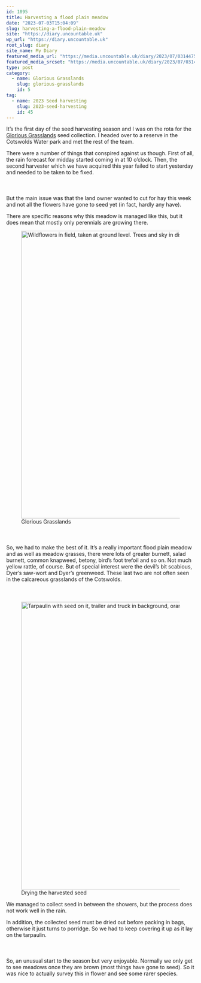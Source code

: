 ```yaml
---
id: 1895
title: Harvesting a flood plain meadow
date: "2023-07-03T15:04:09"
slug: harvesting-a-flood-plain-meadow
site: "https://diary.uncountable.uk"
wp_url: "https://diary.uncountable.uk"
root_slug: diary
site_name: My Diary
featured_media_url: "https://media.uncountable.uk/diary/2023/07/03144754/IMG20230703103445.webp"
featured_media_srcset: "https://media.uncountable.uk/diary/2023/07/03144754/IMG20230703103445-300x137.webp 300w, https://media.uncountable.uk/diary/2023/07/03144754/IMG20230703103445-1024x469.webp 1024w, https://media.uncountable.uk/diary/2023/07/03144754/IMG20230703103445-150x150.webp 150w, https://media.uncountable.uk/diary/2023/07/03144754/IMG20230703103445-640x293.webp 640w, https://media.uncountable.uk/diary/2023/07/03144754/IMG20230703103445.webp 2000w"
type: post
category:
  - name: Glorious Grasslands
    slug: glorious-grasslands
    id: 5
tag:
  - name: 2023 Seed harvesting
    slug: 2023-seed-harvesting
    id: 45
---
```



<p>It&#8217;s the first day of the seed harvesting season and I was on the rota for the <a href="https://www.cotswoldsaonb.org.uk/looking-after/our-grasslands-projects/glorious-cotswolds-grasslands/">Glorious Grasslands</a> seed collection.  I headed over to a reserve in the Cotswolds Water park and met the rest of the team.</p>



<p>There were a number of things that conspired against us though.  First of all, the rain forecast for midday started coming in at 10 o&#8217;clock.  Then, the second harvester which we have acquired this year failed to start yesterday and needed to be taken to be fixed.</p>


<style>.kb-row-layout-id1895_a91ec2-ce > .kt-row-column-wrap{align-content:start;}:where(.kb-row-layout-id1895_a91ec2-ce > .kt-row-column-wrap) > .wp-block-kadence-column{justify-content:start;}.kb-row-layout-id1895_a91ec2-ce > .kt-row-column-wrap{column-gap:var(--global-kb-gap-md, 2rem);row-gap:var(--global-kb-gap-md, 2rem);padding-top:var(--global-kb-spacing-sm, 1.5rem);padding-bottom:var(--global-kb-spacing-sm, 1.5rem);grid-template-columns:repeat(2, minmax(0, 1fr));}.kb-row-layout-id1895_a91ec2-ce > .kt-row-layout-overlay{opacity:0.30;}@media all and (max-width: 1024px){.kb-row-layout-id1895_a91ec2-ce > .kt-row-column-wrap{grid-template-columns:repeat(2, minmax(0, 1fr));}}@media all and (max-width: 767px){.kb-row-layout-id1895_a91ec2-ce > .kt-row-column-wrap{grid-template-columns:minmax(0, 1fr);}.kb-row-layout-id1895_a91ec2-ce > .kt-row-column-wrap > .wp-block-kadence-column:nth-of-type(1){order:2;}.kb-row-layout-id1895_a91ec2-ce > .kt-row-column-wrap > .wp-block-kadence-column:nth-of-type(2){order:1;}.kb-row-layout-id1895_a91ec2-ce > .kt-row-column-wrap > .wp-block-kadence-column:nth-of-type(3){order:12;}.kb-row-layout-id1895_a91ec2-ce > .kt-row-column-wrap > .wp-block-kadence-column:nth-of-type(4){order:11;}.kb-row-layout-id1895_a91ec2-ce > .kt-row-column-wrap > .wp-block-kadence-column:nth-of-type(5){order:22;}.kb-row-layout-id1895_a91ec2-ce > .kt-row-column-wrap > .wp-block-kadence-column:nth-of-type(6){order:21;}.kb-row-layout-id1895_a91ec2-ce > .kt-row-column-wrap > .wp-block-kadence-column:nth-of-type(7){order:32;}.kb-row-layout-id1895_a91ec2-ce > .kt-row-column-wrap > .wp-block-kadence-column:nth-of-type(8){order:31;}}</style><div class="kb-row-layout-wrap kb-row-layout-id1895_a91ec2-ce alignnone wp-block-kadence-rowlayout"><div class="kt-row-column-wrap kt-has-2-columns kt-row-layout-equal kt-tab-layout-inherit kt-mobile-layout-row kt-row-valign-top">
<style>.kadence-column1895_a98d22-7c > .kt-inside-inner-col,.kadence-column1895_a98d22-7c > .kt-inside-inner-col:before{border-top-left-radius:0px;border-top-right-radius:0px;border-bottom-right-radius:0px;border-bottom-left-radius:0px;}.kadence-column1895_a98d22-7c > .kt-inside-inner-col{column-gap:var(--global-kb-gap-sm, 1rem);}.kadence-column1895_a98d22-7c > .kt-inside-inner-col{flex-direction:column;}.kadence-column1895_a98d22-7c > .kt-inside-inner-col > .aligncenter{width:100%;}.kadence-column1895_a98d22-7c > .kt-inside-inner-col:before{opacity:0.3;}.kadence-column1895_a98d22-7c{position:relative;}@media all and (max-width: 1024px){.kadence-column1895_a98d22-7c > .kt-inside-inner-col{flex-direction:column;justify-content:center;}}@media all and (max-width: 767px){.kadence-column1895_a98d22-7c > .kt-inside-inner-col{flex-direction:column;justify-content:center;}}</style>
<div class="wp-block-kadence-column kadence-column1895_a98d22-7c"><div class="kt-inside-inner-col">
<p>But the main issue was that the land owner wanted to cut for hay this week and not all the flowers have gone to seed yet (in fact, hardly any have).</p>



<p>There are specific reasons why this meadow is managed like this, but it does mean that mostly only perennials are growing there.</p>
</div></div>


<style>.kadence-column1895_972e1e-1a > .kt-inside-inner-col,.kadence-column1895_972e1e-1a > .kt-inside-inner-col:before{border-top-left-radius:0px;border-top-right-radius:0px;border-bottom-right-radius:0px;border-bottom-left-radius:0px;}.kadence-column1895_972e1e-1a > .kt-inside-inner-col{column-gap:var(--global-kb-gap-sm, 1rem);}.kadence-column1895_972e1e-1a > .kt-inside-inner-col{flex-direction:column;}.kadence-column1895_972e1e-1a > .kt-inside-inner-col > .aligncenter{width:100%;}.kadence-column1895_972e1e-1a > .kt-inside-inner-col:before{opacity:0.3;}.kadence-column1895_972e1e-1a{position:relative;}@media all and (max-width: 1024px){.kadence-column1895_972e1e-1a > .kt-inside-inner-col{flex-direction:column;justify-content:center;}}@media all and (max-width: 767px){.kadence-column1895_972e1e-1a > .kt-inside-inner-col{flex-direction:column;justify-content:center;}}</style>
<div class="wp-block-kadence-column kadence-column1895_972e1e-1a"><div class="kt-inside-inner-col">
<figure class="wp-block-image size-large"><img loading="lazy" decoding="async" width="1024" height="768" src="https://media.uncountable.uk/diary/2023/07/03144752/IMG20230703095157-1024x768.webp" alt="Wildflowers in field, taken at ground level. Trees and sky in distance" class="wp-image-1896" srcset="https://media.uncountable.uk/diary/2023/07/03144752/IMG20230703095157-1024x768.webp 1024w, https://media.uncountable.uk/diary/2023/07/03144752/IMG20230703095157-300x225.webp 300w, https://media.uncountable.uk/diary/2023/07/03144752/IMG20230703095157-640x480.webp 640w, https://media.uncountable.uk/diary/2023/07/03144752/IMG20230703095157.webp 2000w" sizes="auto, (max-width: 1024px) 100vw, 1024px" /><figcaption class="wp-element-caption">Glorious Grasslands</figcaption></figure>
</div></div>

</div></div>


<p>So, we had to make the best of it.  It&#8217;s a really important flood plain meadow and as well as meadow grasses, there were lots of greater burnett, salad burnett, common knapweed, betony, bird&#8217;s foot trefoil and so on.  Not much yellow rattle, of course.  But of special interest were the devil&#8217;s bit scabious, Dyer&#8217;s saw-wort and Dyer&#8217;s greenweed. These last two are not often seen in the calcareous grasslands of the Cotswolds.</p>


<style>.kb-row-layout-id1895_bd3030-6e > .kt-row-column-wrap{align-content:start;}:where(.kb-row-layout-id1895_bd3030-6e > .kt-row-column-wrap) > .wp-block-kadence-column{justify-content:start;}.kb-row-layout-id1895_bd3030-6e > .kt-row-column-wrap{column-gap:var(--global-kb-gap-md, 2rem);row-gap:var(--global-kb-gap-md, 2rem);padding-top:var(--global-kb-spacing-sm, 1.5rem);padding-bottom:var(--global-kb-spacing-sm, 1.5rem);grid-template-columns:repeat(2, minmax(0, 1fr));}.kb-row-layout-id1895_bd3030-6e > .kt-row-layout-overlay{opacity:0.30;}@media all and (max-width: 1024px){.kb-row-layout-id1895_bd3030-6e > .kt-row-column-wrap{grid-template-columns:repeat(2, minmax(0, 1fr));}}@media all and (max-width: 767px){.kb-row-layout-id1895_bd3030-6e > .kt-row-column-wrap{grid-template-columns:minmax(0, 1fr);}}</style><div class="kb-row-layout-wrap kb-row-layout-id1895_bd3030-6e alignnone wp-block-kadence-rowlayout"><div class="kt-row-column-wrap kt-has-2-columns kt-row-layout-equal kt-tab-layout-inherit kt-mobile-layout-row kt-row-valign-top">
<style>.kadence-column1895_5f99a3-48 > .kt-inside-inner-col,.kadence-column1895_5f99a3-48 > .kt-inside-inner-col:before{border-top-left-radius:0px;border-top-right-radius:0px;border-bottom-right-radius:0px;border-bottom-left-radius:0px;}.kadence-column1895_5f99a3-48 > .kt-inside-inner-col{column-gap:var(--global-kb-gap-sm, 1rem);}.kadence-column1895_5f99a3-48 > .kt-inside-inner-col{flex-direction:column;}.kadence-column1895_5f99a3-48 > .kt-inside-inner-col > .aligncenter{width:100%;}.kadence-column1895_5f99a3-48 > .kt-inside-inner-col:before{opacity:0.3;}.kadence-column1895_5f99a3-48{position:relative;}@media all and (max-width: 1024px){.kadence-column1895_5f99a3-48 > .kt-inside-inner-col{flex-direction:column;justify-content:center;}}@media all and (max-width: 767px){.kadence-column1895_5f99a3-48 > .kt-inside-inner-col{flex-direction:column;justify-content:center;}}</style>
<div class="wp-block-kadence-column kadence-column1895_5f99a3-48"><div class="kt-inside-inner-col">
<figure class="wp-block-image size-large"><img loading="lazy" decoding="async" width="1024" height="768" src="https://media.uncountable.uk/diary/2023/07/03144753/IMG20230703104834-1024x768.webp" alt="Tarpaulin with seed on it, trailer and truck in background, orange spade in foreground" class="wp-image-1897" srcset="https://media.uncountable.uk/diary/2023/07/03144753/IMG20230703104834-1024x768.webp 1024w, https://media.uncountable.uk/diary/2023/07/03144753/IMG20230703104834-300x225.webp 300w, https://media.uncountable.uk/diary/2023/07/03144753/IMG20230703104834-640x480.webp 640w, https://media.uncountable.uk/diary/2023/07/03144753/IMG20230703104834.webp 2000w" sizes="auto, (max-width: 1024px) 100vw, 1024px" /><figcaption class="wp-element-caption">Drying the harvested seed</figcaption></figure>
</div></div>


<style>.kadence-column1895_fbfd86-fd > .kt-inside-inner-col,.kadence-column1895_fbfd86-fd > .kt-inside-inner-col:before{border-top-left-radius:0px;border-top-right-radius:0px;border-bottom-right-radius:0px;border-bottom-left-radius:0px;}.kadence-column1895_fbfd86-fd > .kt-inside-inner-col{column-gap:var(--global-kb-gap-sm, 1rem);}.kadence-column1895_fbfd86-fd > .kt-inside-inner-col{flex-direction:column;}.kadence-column1895_fbfd86-fd > .kt-inside-inner-col > .aligncenter{width:100%;}.kadence-column1895_fbfd86-fd > .kt-inside-inner-col:before{opacity:0.3;}.kadence-column1895_fbfd86-fd{position:relative;}@media all and (max-width: 1024px){.kadence-column1895_fbfd86-fd > .kt-inside-inner-col{flex-direction:column;justify-content:center;}}@media all and (max-width: 767px){.kadence-column1895_fbfd86-fd > .kt-inside-inner-col{flex-direction:column;justify-content:center;}}</style>
<div class="wp-block-kadence-column kadence-column1895_fbfd86-fd"><div class="kt-inside-inner-col">
<p>We managed to collect seed in between the showers, but the process does not work well in the rain.</p>



<p>In addition, the collected seed must be dried out before packing in bags, otherwise it just turns to porridge. So we had to keep covering it up as it lay on the tarpaulin.</p>
</div></div>

</div></div>


<p>So, an unusual start to the season but very enjoyable.  Normally we only get to see meadows once they are brown (most things have gone to seed).  So it was nice to actually survey this in flower and see some rarer species.</p>
